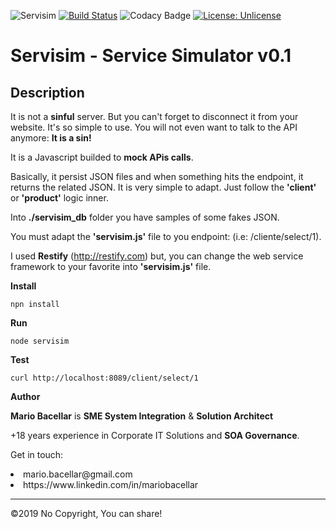 ![Servisim](logo.jpg)
[![Build Status](https://travis-ci.org/mariobacellar/servisim.svg?branch=master)](https://travis-ci.org/mariobacellar/servisim)
![Codacy Badge](https://api.codacy.com/project/badge/Grade/2cd2d9c4edc24cacbdabb69cd9165a43)
[![License: Unlicense](https://img.shields.io/badge/license-Unlicense-blue.svg)](http://unlicense.org/)

# Servisim - Service Simulator v0.1 
## Description
It is not a <b>sinful</b> server. But you can't forget to disconnect it from your website. It's so simple to use. You will not even want to talk to the API anymore: <b>It is a sin!</b><p>
It is a Javascript builded to <b>mock APis calls</b>.<p>
Basically, it persist JSON files and when something hits the endpoint, it returns the related JSON.
It is very simple to adapt. Just follow the <b>'client'</b> or <b>'product'</b> logic inner.<p>
Into <b>./servisim_db</b> folder you have samples of some fakes JSON.<p>
You must adapt the <b>'servisim.js'</b> file to you endpoint: (i.e: /cliente/select/1).<p>
I used <b>Restify</b> (http://restify.com) but, you can change the web service framework to your favorite into <b>'servisim.js'</b> file.<p>

**Install**<p>
`npn install`

**Run**<p>
`node servisim`

**Test**<p>
`curl http://localhost:8089/client/select/1`

**Author**
<p><b>Mario Bacellar</b> is <b>SME System Integration</b> & <b>Solution Architect</b><p> 
+18 years experience in Corporate IT Solutions and <b>SOA Governance</b>.
<p>


Get in touch:  
<li>mario.bacellar@gmail.com</li>
<li>https://www.linkedin.com/in/mariobacellar<https://www.linkedin.com/in/mariobacellar></li>

____
©2019 No Copyright, You can share!
